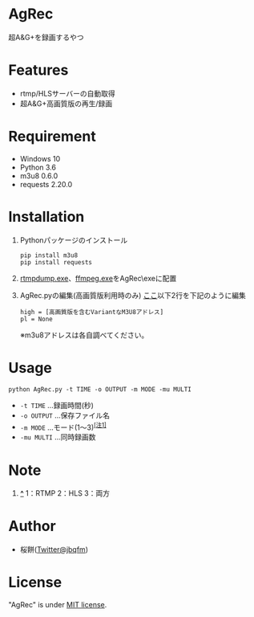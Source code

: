 # AgRec

超A&G+を録画するやつ

# Features

* rtmp/HLSサーバーの自動取得
* 超A&G+高画質版の再生/録画

# Requirement

* Windows 10
* Python    3.6
* m3u8      0.6.0
* requests  2.20.0

# Installation
1. Pythonパッケージのインストール
   ```
   pip install m3u8
   pip install requests
   ```
2. [rtmpdump.exe](http://rtmpdump.mplayerhq.hu/download/)、[ffmpeg.exe](https://ffmpeg.zeranoe.com/builds/)をAgRec\\exeに配置

3. AgRec.pyの編集(高画質版利用時のみ)
   [ここ](https://github.com/jbqfm/AgRec/blob/8af3e77d857fb41e3d6eb67dce950ca0bcf9589c/AgRec.py#L136)以下2行を下記のように編集
   ```
   high = [高画質版を含むVariantなM3U8アドレス]
   pl = None
   ```
   ※m3u8アドレスは各自調べてください。
# Usage

```
python AgRec.py -t TIME -o OUTPUT -m MODE -mu MULTI
```
* `-t TIME`		…録画時間(秒)
* `-o OUTPUT`	…保存ファイル名
* `-m MODE`		…モード(1～3)<sup id="note_ref-1"><a href="#note-1">[注1]</a></sup>
* `-mu MULTI`	…同時録画数

# Note
1. <b><a id="note-1" href="#note_ref-1">^</a></b> 1：RTMP 2：HLS 3：両方


# Author

* 桜餅([Twitter@jbqfm](https://twitter.com/jbqfm))

# License
 
"AgRec" is under [MIT license](https://en.wikipedia.org/wiki/MIT_License).
